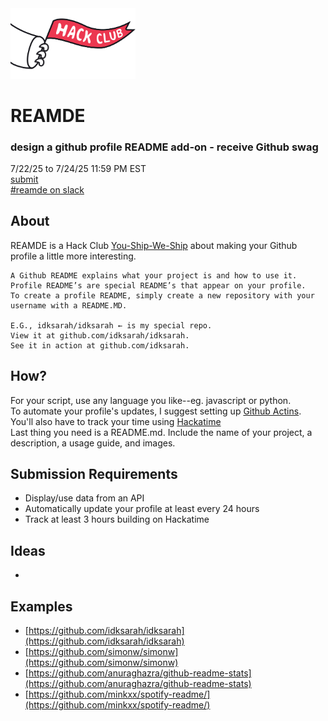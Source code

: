 <img src="hackclub_logo.png" alt="hackclub_logo" width="200"/>

# REAMDE
### design a github profile README add-on - receive Github swag<br>
7/22/25 to 7/24/25 11:59 PM EST <br>
[submit](https://forms.hackclub.com/t/aS6SPGMfhTus)<br>
[#reamde on slack](https://hackclub.slack.com/archives/C096VTGGZ6X)
## About
REAMDE is a Hack Club [You-Ship-We-Ship](https://ysws.hackclub.com/) about making your Github profile a little more interesting. <br>
```
A Github README explains what your project is and how to use it. 
Profile README’s are special README’s that appear on your profile.
To create a profile README, simply create a new repository with your username with a README.MD.

E.G., idksarah/idksarah ← is my special repo.
View it at github.com/idksarah/idksarah.
See it in action at github.com/idksarah.
```
## How?
For your script, use any language you like--eg. javascript or python. <br>
To automate your profile's updates, I suggest setting up [Github Actins](https://docs.github.com/en/actions). <br>
You'll also have to track your time using [Hackatime](https://hackatime.hackclub.com/)<br>
Last thing you need is a README.md. Include the name of your project, a description, a usage guide, and images.<br>
## Submission Requirements
- Display/use data from an API
- Automatically update your profile at least every 24 hours
- Track at least 3 hours building on Hackatime
## Ideas
- 
## Examples
- [https://github.com/idksarah/idksarah](https://github.com/idksarah/idksarah)
- [https://github.com/simonw/simonw](https://github.com/simonw/simonw)
- [https://github.com/anuraghazra/github-readme-stats](https://github.com/anuraghazra/github-readme-stats)
- [https://github.com/minkxx/spotify-readme/](https://github.com/minkxx/spotify-readme/)
